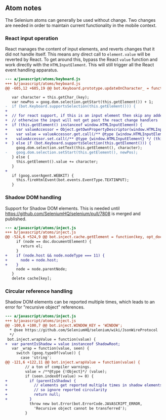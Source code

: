 ## Atom notes

The Selenium atoms can generally be used without change. Two changes are needed
in order to maintain current functionality in the mobile context.

### React input operation

React manages the content of input elements, and reverts changes that it did
not handle itself. This means any direct call to `element.value` will be reverted
by React. To get around this, bypass the React `value` function and work directly
with the `HTMLInputElement`. This will still trigger all the React event handling
apparatus.
```diff
--- a/javascript/atoms/keyboard.js
+++ b/javascript/atoms/keyboard.js
@@ -605,12 +605,19 @@ bot.Keyboard.prototype.updateOnCharacter_ = function(key) {

   var character = this.getChar_(key);
   var newPos = goog.dom.selection.getStart(this.getElement()) + 1;
-  if (bot.Keyboard.supportsSelection(this.getElement())) {
+
+  // for react support, if this is an input element then skip any added value setters
+  // otherwise the input will not get past the react change handlers
+  if (this.getElement() instanceof window.HTMLInputElement) {
+    var valueAccessor = Object.getOwnPropertyDescriptor(window.HTMLInputElement.prototype, 'value');
+    var value = valueAccessor.get.call(/** @type {window.HTMLInputElement} */ (this.getElement()));
+    valueAccessor.set.call(/** @type {window.HTMLInputElement} */ (this.getElement()), value + character);
+  } else if (bot.Keyboard.supportsSelection(this.getElement())) {
     goog.dom.selection.setText(this.getElement(), character);
-    goog.dom.selection.setStart(this.getElement(), newPos);
   } else {
     this.getElement().value += character;
   }
+
   if (goog.userAgent.WEBKIT) {
     this.fireHtmlEvent(bot.events.EventType.TEXTINPUT);
   }
```


### Shadow DOM handling

Support for Shadow DOM elements. This is needed until https://github.com/SeleniumHQ/selenium/pull/7808
is merged and published.
```diff
--- a/javascript/atoms/inject.js
+++ b/javascript/atoms/inject.js
@@ -524,6 +524,9 @@ bot.inject.cache.getElement = function(key, opt_doc) {
     if (node == doc.documentElement) {
       return el;
     }
+    if (node.host && node.nodeType === 11) {
+      node = node.host;
+    }
     node = node.parentNode;
   }
   delete cache[key];
```


### Circular reference handling

Shadow DOM elements can be reported multiple times, which leads to an error
for "recursive object" references.

```diff
--- a/javascript/atoms/inject.js
+++ b/javascript/atoms/inject.js
@@ -100,6 +100,7 @@ bot.inject.WINDOW_KEY = 'WINDOW';
  * @see https://github.com/SeleniumHQ/selenium/wiki/JsonWireProtocol
  */
 bot.inject.wrapValue = function(value) {
+  var parentIsShadow = value instanceof ShadowRoot;
   var _wrap = function(value, seen) {
     switch (goog.typeOf(value)) {
       case 'string':
@@ -121,6 +122,11 @@ bot.inject.wrapValue = function(value) {
         // a ton of compiler warnings.
         value = /**@type {!Object}*/ (value);
         if (seen.indexOf(value) >= 0) {
+          if (parentIsShadow) {
+            // elements get reported multiple times in shadow elements,
+            // so ignore reported circularity
+            return null;
+          }
           throw new bot.Error(bot.ErrorCode.JAVASCRIPT_ERROR,
             'Recursive object cannot be transferred');
         }
```
